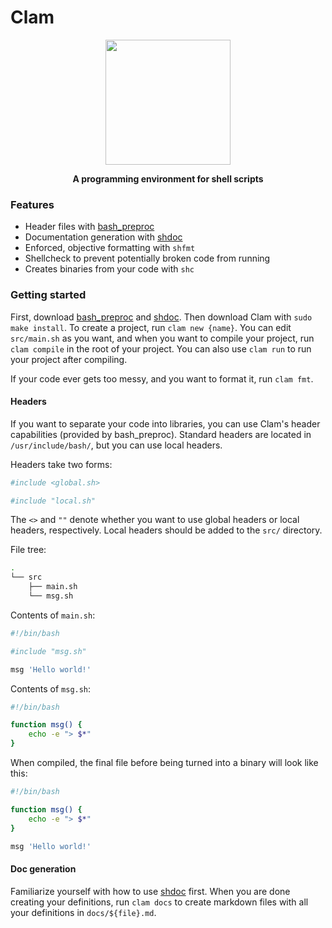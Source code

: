 # Clam

<p align="center">
<a href="https://github.com/Henryws/clam"><img align="center" src="https://webstockreview.net/images/clam-clipart-svg-10.png" width="200" height="200"></a>
</p>

<p align="center"><b>A programming environment for shell scripts</b></p>

### Features
* Header files with [bash_preproc](https://github.com/Henryws/bash_preproc)
* Documentation generation with [shdoc](https://github.com/reconquest/shdoc)
* Enforced, objective formatting with `shfmt`
* Shellcheck to prevent potentially broken code from running
* Creates binaries from your code with `shc`

### Getting started
First, download [bash_preproc](https://github.com/Henryws/bash_preproc) and [shdoc](https://github.com/reconquest/shdoc). Then download Clam with `sudo make install`. To create a project, run `clam new {name}`. You can edit `src/main.sh` as you want, and when you want to compile your project, run `clam compile` in the root of your project. You can also use `clam run` to run your project after compiling.

If your code ever gets too messy, and you want to format it, run `clam fmt`.

#### Headers
If you want to separate your code into libraries, you can use Clam's header capabilities (provided by bash_preproc). Standard headers are located in `/usr/include/bash/`, but you can use local headers.

Headers take two forms:
```bash
#include <global.sh>

#include "local.sh"
```

The `<>` and `""` denote whether you want to use global headers or local headers, respectively. Local headers should be added to the `src/` directory.

File tree:
```bash
.
└── src
    ├── main.sh
    └── msg.sh
```

Contents of `main.sh`:
```bash
#!/bin/bash

#include "msg.sh"

msg 'Hello world!'
```

Contents of `msg.sh`:
```bash
#!/bin/bash

function msg() {
    echo -e "> $*"
}
```

When compiled, the final file before being turned into a binary will look like this:
```bash
#!/bin/bash

function msg() {
    echo -e "> $*"
}

msg 'Hello world!'
```

#### Doc generation
Familiarize yourself with how to use [shdoc](https://github.com/reconquest/shdoc#features) first. When you are done creating your definitions, run `clam docs` to create markdown files with all your definitions in `docs/${file}.md`.
